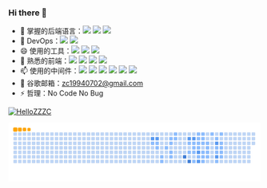 ### Hi there 👋

<!--
**HelloZZZC/HelloZZZC** is a ✨ _special_ ✨ repository because its `README.md` (this file) appears on your GitHub profile.

Here are some ideas to get you started:

- 🔭 I’m currently working on ...
- 🌱 I’m currently learning ...
- 👯 I’m looking to collaborate on ...
- 🤔 I’m looking for help with ...
- 💬 Ask me about ...
- 📫 How to reach me: ...
- 😄 Pronouns: ...
- ⚡ Fun fact: ...
-->

- 🔭 掌握的后端语言：![](https://img.shields.io/badge/-PHP-2496ED?style=flat-square&logo=php&logoColor=FFFFFF) ![](https://img.shields.io/badge/-Java-F7DF1E?style=flat-square&logo=java&logoColor=FFFFFF) ![](https://img.shields.io/badge/-Python-3776AB?style=flat-square&logo=python&logoColor=FFFFFF)
- 🤔 DevOps：![](https://img.shields.io/badge/-Docker-2496ED?style=flat-square&logo=docker&logoColor=FFFFFF) ![](https://img.shields.io/badge/-kubernetes-326CE5?style=flat-square&logo=kubernetes&logoColor=FFFFFF)
- 😄 使用的工具：![](https://img.shields.io/badge/-pycharm-609926?style=flat-square&logo=pycharm&logoColor=FFFFFF) ![](https://img.shields.io/badge/-phpstorm-7F7FFF?style=flat-square&logo=phpstorm&logoColor=FFFFFF) ![](https://img.shields.io/badge/-intellijidea-FF3900?style=flat-square&logo=intellijidea&logoColor=FFFFFF)
- 👯 熟悉的前端：![](https://img.shields.io/badge/-vuedotjs-4FC08D?style=flat-square&logo=vuedotjs&logoColor=FFFFFF) ![](https://img.shields.io/badge/-jquery-0769AD?style=flat-square&logo=jquery&logoColor=FFFFFF) ![](https://img.shields.io/badge/-css3-1572B6?style=flat-square&logo=css3&logoColor=FFFFFF) ![](https://img.shields.io/badge/-html5-E34F26?style=flat-square&logo=html5&logoColor=FFFFFF)
- 📫 使用的中间件：![](https://img.shields.io/badge/-redis-DC382D?style=flat-square&logo=redis&logoColor=FFFFFF) ![](https://img.shields.io/badge/-mysql-4479A1?style=flat-square&logo=mysql&logoColor=FFFFFF) ![](https://img.shields.io/badge/-mongodb-47A248?style=flat-square&logo=mongodb&logoColor=FFFFFF) ![](https://img.shields.io/badge/-apacherocketmq-D77310?style=flat-square&logo=apacherocketmq&logoColor=FFFFFF) ![](https://img.shields.io/badge/-rabbitmq-FF6600?style=flat-square&logo=rabbitmq&logoColor=FFFFFF) ![](https://img.shields.io/badge/-elasticsearch-005571?style=flat-square&logo=elasticsearch&logoColor=FFFFFF)
- 🌱 谷歌邮箱：zc19940702@gmail.com
- ⚡ 哲理：No Code No Bug


[![HelloZZZC](https://github-readme-stats.vercel.app/api/top-langs/?username=HelloZZZC&layout=compact&theme=radical&hide=html,blade)](https://github.com/anuraghazra/github-readme-stats)

![](https://raw.githubusercontent.com/HelloZZZC/HelloZZZC/output/ocean.gif)
